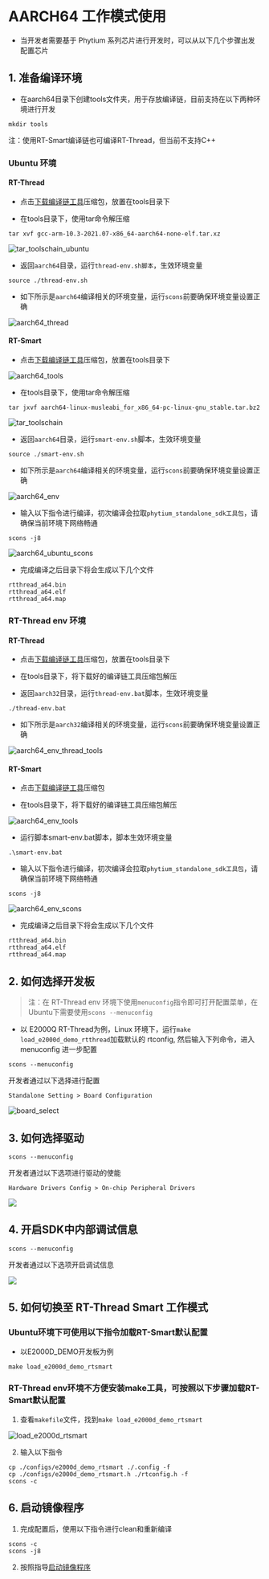 # AARCH64 工作模式使用

- 当开发者需要基于 Phytium 系列芯片进行开发时，可以从以下几个步骤出发配置芯片

## 1. 准备编译环境

- 在aarch64目录下创建tools文件夹，用于存放编译链，目前支持在以下两种环境进行开发
```shell
mkdir tools
```
注：使用RT-Smart编译链也可编译RT-Thread，但当前不支持C++

### Ubuntu 环境

#### RT-Thread

- 点击[下载编译链工具](https://armkeil.blob.core.windows.net/developer/Files/downloads/gnu-a/10.3-2021.07/binrel/gcc-arm-10.3-2021.07-x86_64-aarch64-none-elf.tar.xz)压缩包，放置在tools目录下

- 在tools目录下，使用tar命令解压缩
```shell
tar xvf gcc-arm-10.3-2021.07-x86_64-aarch64-none-elf.tar.xz
```

![tar_toolschain_ubuntu](./figures/tar_toolschain_ubuntu.png)

- 返回`aarch64`目录，运行`thread-env.sh脚本`，生效环境变量
```shell
source ./thread-env.sh
```

- 如下所示是`aarch64`编译相关的环境变量，运行`scons`前要确保环境变量设置正确

![aarch64_thread](./figures/aarch64_thread.png)

#### RT-Smart

- 点击[下载编译链工具](https://github.com/RT-Thread/toolchains-ci/releases/tag/v1.7)压缩包，放置在tools目录下

![aarch64_tools](./figures/aarch64_tools.png)

- 在tools目录下，使用tar命令解压缩
```shell
tar jxvf aarch64-linux-musleabi_for_x86_64-pc-linux-gnu_stable.tar.bz2
```

![tar_toolschain](./figures/tar_toolschain.png)

- 返回`aarch64`目录，运行`smart-env.sh`脚本，生效环境变量
```shell
source ./smart-env.sh
```

- 如下所示是`aarch64`编译相关的环境变量，运行`scons`前要确保环境变量设置正确

![aarch64_env](./figures/aarch64_env.png)

- 输入以下指令进行编译，初次编译会拉取`phytium_standalone_sdk工具包`，请确保当前环境下网络畅通
```shell
scons -j8
```
![aarch64_ubuntu_scons](./figures/aarch64_ubuntu_scons.png)

- 完成编译之后目录下将会生成以下几个文件
```
rtthread_a64.bin
rtthread_a64.elf
rtthread_a64.map
```

### RT-Thread env 环境

#### RT-Thread

- 点击[下载编译链工具](https://developer.arm.com/-/media/Files/downloads/gnu/11.2-2022.02/binrel/gcc-arm-11.2-2022.02-mingw-w64-i686-aarch64-none-elf.zip)压缩包，放置在tools目录下

- 在tools目录下，将下载好的编译链工具压缩包解压


- 返回`aarch32`目录，运行`thread-env.bat`脚本，生效环境变量
```shell
./thread-env.bat
```

- 如下所示是`aarch32`编译相关的环境变量，运行`scons`前要确保环境变量设置正确

![aarch64_env_thread_tools](./figures/aarch64_env_thread_tools.png)

#### RT-Smart

- 点击[下载编译链工具](https://download.rt-thread.org/download/rt-smart/toolchains/aarch64-linux-musleabi_for_i686-w64-mingw32_latest.zip
)压缩包

- 在tools目录下，将下载好的编译链工具压缩包解压

![aarch64_env_tools](./figures/aarch64_env_tools.png)

- 运行脚本smart-env.bat脚本，脚本生效环境变量
```shell
.\smart-env.bat
```

- 输入以下指令进行编译，初次编译会拉取`phytium_standalone_sdk工具包`，请确保当前环境下网络畅通
```shell
scons -j8
```
![aarch64_env_scons](./figures/aarch64_env_scons.png)

- 完成编译之后目录下将会生成以下几个文件
```
rtthread_a64.bin
rtthread_a64.elf
rtthread_a64.map
```

## 2. 如何选择开发板

>注：在 RT-Thread env 环境下使用`menuconfig`指令即可打开配置菜单，在Ubuntu下需要使用`scons --menuconfig`

- 以 E2000Q RT-Thread为例，Linux 环境下，运行`make load_e2000d_demo_rtthread`加载默认的 rtconfig, 然后输入下列命令，进入 menuconfig 进一步配置

```shell
scons --menuconfig
```

开发者通过以下选择进行配置

```
Standalone Setting > Board Configuration
```

![board_select](./figures/board_select.png)

## 3. 如何选择驱动

```shell
scons --menuconfig
```

开发者通过以下选项进行驱动的使能
```
Hardware Drivers Config > On-chip Peripheral Drivers
```

![](./figures/select_driver.png)

## 4. 开启SDK中内部调试信息

```shell
scons --menuconfig
```

开发者通过以下选项开启调试信息

![](./figures/debug_info.png)

## 5. 如何切换至 RT-Thread Smart 工作模式

### Ubuntu环境下可使用以下指令加载RT-Smart默认配置

- 以E2000D_DEMO开发板为例
```shell
make load_e2000d_demo_rtsmart
```
### RT-Thread env环境不方便安装make工具，可按照以下步骤加载RT-Smart默认配置

1. 查看`makefile`文件，找到`make load_e2000d_demo_rtsmart`

![load_e2000d_rtsmart](./figures/load_e2000d_rtsmart.png)

2. 输入以下指令
```shell
cp ./configs/e2000d_demo_rtsmart ./.config -f
cp ./configs/e2000d_demo_rtsmart.h ./rtconfig.h -f
scons -c
```

## 6. 启动镜像程序

1. 完成配置后，使用以下指令进行clean和重新编译
```shell
scons -c
scons -j8
```
2. 按照指导[启动镜像程序](../doc/how_to_flashed_binary.md)
